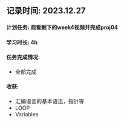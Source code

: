 ## 记录时间: 2023.12.27

#### 计划任务: 观看剩下的week4视频并完成proj04

#### 学习时长: 4h

#### 任务完成情况: 
* 全部完成

#### 收获:
* 汇编语言的基本语法，指针等
* LOOP
* Variables